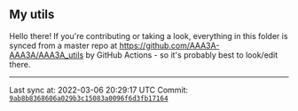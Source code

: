 ## My utils

Hello there! If you're contributing or taking a look, everything in this folder
is synced from a master repo at https://github.com/AAA3A-AAA3A/AAA3A_utils by GitHub Actions -
so it's probably best to look/edit there.

---

Last sync at: 2022-03-06 20:29:17 UTC
Commit: [`9ab8b8368606a029b3c15083a0096f6d3fb17164`](https://github.com/AAA3A-AAA3A/AAA3A_utils/commit/9ab8b8368606a029b3c15083a0096f6d3fb17164)
